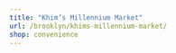 ```yaml
---
title: "Khim’s Millennium Market"
url: /brooklyn/khims-millennium-market/
shop: convenience
---
```

